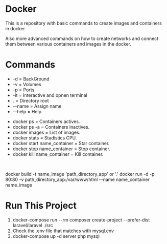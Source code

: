 # Docker
This is a repository with basic commands to create images and containers in docker.

Also more advanced commands on how to create networks and connect them between various containers and images in the docker.

# Commands
<ul>
  <li>-d     = BackGround</li>
  <li>-v     = Volumes</li>
  <li>-p     = Ports</li>
  <li>-it    = Interactive and opnen terminal</li>
  <li>.      = Directory root</li>
  <li>--name = Assign name</li>
  <li>--help = Help</li>
</ul>
<ul>
  <li>docker ps                   = Containers actives.</li>
  <li>docker ps -a                = Containers inactives.</li>
  <li>docker images               = List of images.</li>
  <li>docker stats                = Stadistics CPU.</li>
  <li>docker start name_container = Star container.</li>
  <li>docker stop name_container  = Stop container.</li>
  <li>docker kill name_container  = Kill container.</li>
</ul>
<br>




docker build -t name_image 'path_directory_app' or '.'
docker run -d -p 80:80 -v path_directory_app:/var/www/html --name name_container name_image

# Run This Project 
<ol>
  <li>docker-compose run --rm composer create-project --prefer-dist laravel/laravel ./src</li>
  <li>Check the .env file that matches with mysql.env</li>
  <li>docker-compose up -d server php mysql </li>
</ol>